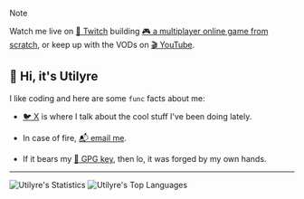 > [!NOTE]
>
> Watch me live on [💬 Twitch][twitch] building [🎮 a multiplayer online game
> from scratch][multiplayer], or keep up with the VODs on [🎬 YouTube][youtube].

## 👋 Hi, it's Utilyre

I like coding and here are some `func` facts about me:

- [🐦 X][x] is where I talk about the cool stuff I've been doing lately.

- In case of fire, [📬 email me][email].

- If it bears my [🔑 GPG key][gpg], then lo, it was forged by my own hands.

[multiplayer]: https://github.com/utilyre/multiplayer
[twitch]: https://twitch.tv/utilyre
[youtube]: https://youtube.com/@utilyre
[x]: https://x.com/utilyre
[email]: mailto:utilyre@gmail.com
[gpg]: https://github.com/utilyre.gpg

---

![Utilyre's Statistics][stats]
![Utilyre's Top Languages][languages]

[stats]: https://github-readme-stats.vercel.app/api?username=utilyre&theme=gruvbox
[languages]: https://github-readme-stats.vercel.app/api/top-langs?username=utilyre&langs_count=8&layout=compact&theme=gruvbox
